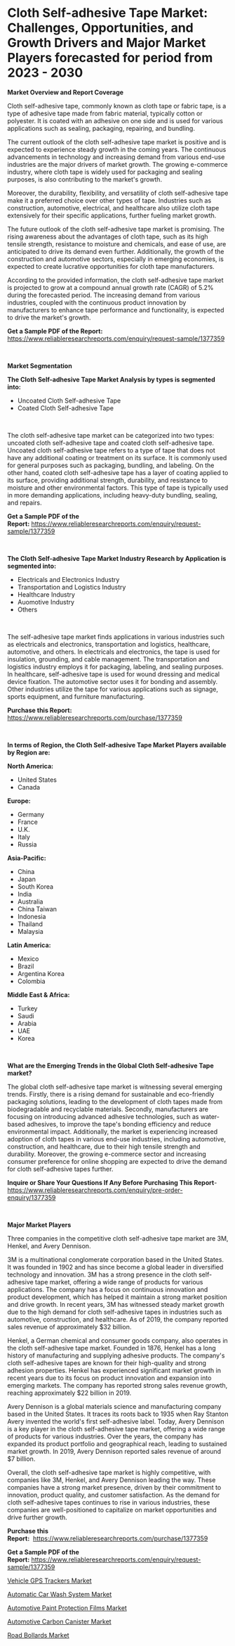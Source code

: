 <p><h1>Cloth Self-adhesive Tape Market: Challenges, Opportunities, and Growth Drivers and Major Market Players forecasted for period from 2023 - 2030</h1></p><p><strong>Market Overview and Report Coverage</strong></p>
<p><p>Cloth self-adhesive tape, commonly known as cloth tape or fabric tape, is a type of adhesive tape made from fabric material, typically cotton or polyester. It is coated with an adhesive on one side and is used for various applications such as sealing, packaging, repairing, and bundling.</p><p>The current outlook of the cloth self-adhesive tape market is positive and is expected to experience steady growth in the coming years. The continuous advancements in technology and increasing demand from various end-use industries are the major drivers of market growth. The growing e-commerce industry, where cloth tape is widely used for packaging and sealing purposes, is also contributing to the market's growth.</p><p>Moreover, the durability, flexibility, and versatility of cloth self-adhesive tape make it a preferred choice over other types of tape. Industries such as construction, automotive, electrical, and healthcare also utilize cloth tape extensively for their specific applications, further fueling market growth.</p><p>The future outlook of the cloth self-adhesive tape market is promising. The rising awareness about the advantages of cloth tape, such as its high tensile strength, resistance to moisture and chemicals, and ease of use, are anticipated to drive its demand even further. Additionally, the growth of the construction and automotive sectors, especially in emerging economies, is expected to create lucrative opportunities for cloth tape manufacturers.</p><p>According to the provided information, the cloth self-adhesive tape market is projected to grow at a compound annual growth rate (CAGR) of 5.2% during the forecasted period. The increasing demand from various industries, coupled with the continuous product innovation by manufacturers to enhance tape performance and functionality, is expected to drive the market's growth.</p></p>
<p><strong>Get a Sample PDF of the Report:</strong> <a href="https://www.reliableresearchreports.com/enquiry/request-sample/1377359">https://www.reliableresearchreports.com/enquiry/request-sample/1377359</a></p>
<p>&nbsp;</p>
<p><strong>Market Segmentation</strong></p>
<p><strong>The Cloth Self-adhesive Tape Market Analysis by types is segmented into:</strong></p>
<p><ul><li>Uncoated Cloth Self-adhesive Tape</li><li>Coated Cloth Self-adhesive Tape</li></ul></p>
<p>&nbsp;</p>
<p><p>The cloth self-adhesive tape market can be categorized into two types: uncoated cloth self-adhesive tape and coated cloth self-adhesive tape. Uncoated cloth self-adhesive tape refers to a type of tape that does not have any additional coating or treatment on its surface. It is commonly used for general purposes such as packaging, bundling, and labeling. On the other hand, coated cloth self-adhesive tape has a layer of coating applied to its surface, providing additional strength, durability, and resistance to moisture and other environmental factors. This type of tape is typically used in more demanding applications, including heavy-duty bundling, sealing, and repairs.</p></p>
<p><strong>Get a Sample PDF of the Report:</strong>&nbsp;<a href="https://www.reliableresearchreports.com/enquiry/request-sample/1377359">https://www.reliableresearchreports.com/enquiry/request-sample/1377359</a></p>
<p>&nbsp;</p>
<p><strong>The Cloth Self-adhesive Tape Market Industry Research by Application is segmented into:</strong></p>
<p><ul><li>Electricals and Electronics Industry</li><li>Transportation and Logistics Industry</li><li>Healthcare Industry</li><li>Auomotive Industry</li><li>Others</li></ul></p>
<p>&nbsp;</p>
<p><p>The self-adhesive tape market finds applications in various industries such as electricals and electronics, transportation and logistics, healthcare, automotive, and others. In electricals and electronics, the tape is used for insulation, grounding, and cable management. The transportation and logistics industry employs it for packaging, labeling, and sealing purposes. In healthcare, self-adhesive tape is used for wound dressing and medical device fixation. The automotive sector uses it for bonding and assembly. Other industries utilize the tape for various applications such as signage, sports equipment, and furniture manufacturing.</p></p>
<p><strong>Purchase this Report:</strong>&nbsp; <a href="https://www.reliableresearchreports.com/purchase/1377359">https://www.reliableresearchreports.com/purchase/1377359</a></p>
<p>&nbsp;</p>
<p><strong>In terms of Region, the Cloth Self-adhesive Tape Market Players available by Region are:</strong></p>
<p>
    <p> <strong> North America: </strong>
        <ul>
            <li>United States</li>
            <li>Canada</li>
        </ul>
        </p> 
    <p> <strong> Europe: </strong>
        <ul>
            <li>Germany</li>
            <li>France</li>
            <li>U.K.</li>
            <li>Italy</li>
            <li>Russia</li>
        </ul>
        </p> 
    <p> <strong> Asia-Pacific: </strong>
        <ul>
            <li>China</li>
            <li>Japan</li>
            <li>South Korea</li>
            <li>India</li>
            <li>Australia</li>
            <li>China Taiwan</li>
            <li>Indonesia</li>
            <li>Thailand</li>
            <li>Malaysia</li>
        </ul>
        </p> 
    <p> <strong> Latin America: </strong>
        <ul>
            <li>Mexico</li>
            <li>Brazil</li>
            <li>Argentina Korea</li>
            <li>Colombia</li>
        </ul>
        </p> 
    <p> <strong> Middle East & Africa: </strong>
        <ul>
            <li>Turkey</li>
            <li>Saudi</li>
            <li>Arabia</li>
            <li>UAE</li>
            <li>Korea</li>
        </ul>
    </p>
    </p>
<p>&nbsp;</p>
<p><strong>What are the Emerging Trends in the Global Cloth Self-adhesive Tape market?</strong></p>
<p><p>The global cloth self-adhesive tape market is witnessing several emerging trends. Firstly, there is a rising demand for sustainable and eco-friendly packaging solutions, leading to the development of cloth tapes made from biodegradable and recyclable materials. Secondly, manufacturers are focusing on introducing advanced adhesive technologies, such as water-based adhesives, to improve the tape's bonding efficiency and reduce environmental impact. Additionally, the market is experiencing increased adoption of cloth tapes in various end-use industries, including automotive, construction, and healthcare, due to their high tensile strength and durability. Moreover, the growing e-commerce sector and increasing consumer preference for online shopping are expected to drive the demand for cloth self-adhesive tapes further.</p></p>
<p><strong>Inquire or Share Your Questions If Any Before Purchasing This Report</strong>- <a href="https://www.reliableresearchreports.com/enquiry/pre-order-enquiry/1377359">https://www.reliableresearchreports.com/enquiry/pre-order-enquiry/1377359</a></p>
<p>&nbsp;</p>
<p><strong>Major Market Players</strong></p>
<p><p>Three companies in the competitive cloth self-adhesive tape market are 3M, Henkel, and Avery Dennison.</p><p>3M is a multinational conglomerate corporation based in the United States. It was founded in 1902 and has since become a global leader in diversified technology and innovation. 3M has a strong presence in the cloth self-adhesive tape market, offering a wide range of products for various applications. The company has a focus on continuous innovation and product development, which has helped it maintain a strong market position and drive growth. In recent years, 3M has witnessed steady market growth due to the high demand for cloth self-adhesive tapes in industries such as automotive, construction, and healthcare. As of 2019, the company reported sales revenue of approximately $32 billion.</p><p>Henkel, a German chemical and consumer goods company, also operates in the cloth self-adhesive tape market. Founded in 1876, Henkel has a long history of manufacturing and supplying adhesive products. The company's cloth self-adhesive tapes are known for their high-quality and strong adhesion properties. Henkel has experienced significant market growth in recent years due to its focus on product innovation and expansion into emerging markets. The company has reported strong sales revenue growth, reaching approximately $22 billion in 2019.</p><p>Avery Dennison is a global materials science and manufacturing company based in the United States. It traces its roots back to 1935 when Ray Stanton Avery invented the world's first self-adhesive label. Today, Avery Dennison is a key player in the cloth self-adhesive tape market, offering a wide range of products for various industries. Over the years, the company has expanded its product portfolio and geographical reach, leading to sustained market growth. In 2019, Avery Dennison reported sales revenue of around $7 billion.</p><p>Overall, the cloth self-adhesive tape market is highly competitive, with companies like 3M, Henkel, and Avery Dennison leading the way. These companies have a strong market presence, driven by their commitment to innovation, product quality, and customer satisfaction. As the demand for cloth self-adhesive tapes continues to rise in various industries, these companies are well-positioned to capitalize on market opportunities and drive further growth.</p></p>
<p><strong>Purchase this Report:</strong>&nbsp;&nbsp;<a href="https://www.reliableresearchreports.com/purchase/1377359">https://www.reliableresearchreports.com/purchase/1377359</a></p>
<p></p>
<p><strong>Get a Sample PDF of the Report:</strong>&nbsp;<a href="https://www.reliableresearchreports.com/enquiry/request-sample/1377359">https://www.reliableresearchreports.com/enquiry/request-sample/1377359</a></p>
<p><p><a href="https://medium.com/@reportprime03/vehicle-gps-trackers-market-insight-market-trends-growth-forecasted-from-2023-to-2030-e4ca5ca9ce82">Vehicle GPS Trackers Market</a></p><p><a href="https://medium.com/@ridhantakke90/automatic-car-wash-system-market-outlook-industry-overview-and-forecast-2023-to-2030-4d25869cc1de">Automatic Car Wash System Market</a></p><p><a href="https://medium.com/@reportprime01/automotive-paint-protection-films-market-size-cagr-trends-2024-2030-fbac8dd364dd">Automotive Paint Protection Films Market</a></p><p><a href="https://medium.com/@santosh735584/automotive-carbon-canister-market-insight-market-trends-growth-forecasted-from-2023-to-2030-e8fbb380041b">Automotive Carbon Canister Market</a></p><p><a href="https://medium.com/@reportprime04/road-bollards-nbsp-market-focuses-on-market-share-size-and-projected-forecast-till-2030-17b05be76158">Road Bollards Market</a></p></p>